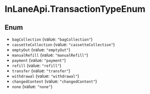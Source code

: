 # InLaneApi.TransactionTypeEnum

## Enum

* `bagCollection` (value: `"bagCollection"`)
* `cassetteCollection` (value: `"cassetteCollection"`)
* `emptyOut` (value: `"emptyOut"`)
* `manualRefill` (value: `"manualRefill"`)
* `payment` (value: `"payment"`)
* `refill` (value: `"refill"`)
* `transfer` (value: `"transfer"`)
* `withdrawal` (value: `"withdrawal"`)
* `changedContent` (value: `"changedContent"`)
* `none` (value: `"none"`)

